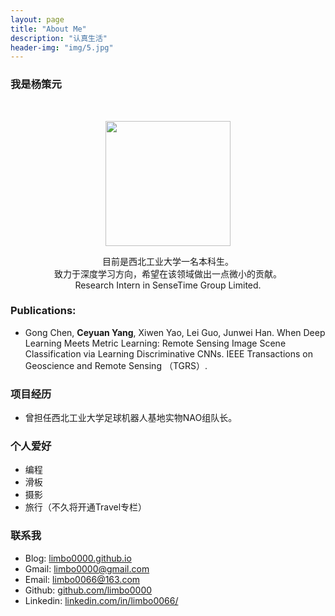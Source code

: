 ```yaml
---
layout: page
title: "About Me"
description: "认真生活"
header-img: "img/5.jpg"
---
```

### 我是杨策元


<center>
    <p><img src="https://github.com/limbo0000/limbo/blob/master/img/ycy.jpg?raw=true" align="center" width="200" height="200"></p>
</center>

<center>
目前是西北工业大学一名本科生。
<br/>致力于深度学习方向，希望在该领域做出一点微小的贡献。
<br/>Research Intern in SenseTime Group Limited.

</center>

### Publications:
- Gong Chen, **Ceyuan Yang**, Xiwen Yao, Lei Guo, Junwei Han. When Deep Learning Meets Metric Learning: Remote Sensing Image Scene Classification via Learning Discriminative CNNs. IEEE Transactions on Geoscience and Remote Sensing （TGRS）.

### 项目经历
- 曾担任西北工业大学足球机器人基地实物NAO组队长。

### 个人爱好
- 编程
- 滑板
- 摄影
- 旅行（不久将开通Travel专栏）

### 联系我
 
- Blog: [limbo0000.github.io](http://limbo0000.github.io/limbo/)    
- Gmail: [limbo0000@gmail.com](mailto:limbo0000@gmail.com )  
- Email: [limbo0066@163.com](mailto:limbo0066@163.com)
- Github: [github.com/limbo0000](https://github.com/limbo0000/)
- Linkedin: [linkedin.com/in/limbo0066/](https://www.linkedin.com/in/limbo0066/)








